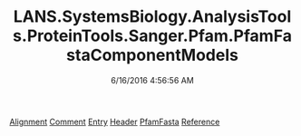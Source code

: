 ﻿---
title: LANS.SystemsBiology.AnalysisTools.ProteinTools.Sanger.Pfam.PfamFastaComponentModels
date: 6/16/2016 4:56:56 AM
---

[Alignment](T-LANS.SystemsBiology.AnalysisTools.ProteinTools.Sanger.Pfam.PfamFastaComponentModels.Alignment.html)
[Comment](T-LANS.SystemsBiology.AnalysisTools.ProteinTools.Sanger.Pfam.PfamFastaComponentModels.Comment.html)
[Entry](T-LANS.SystemsBiology.AnalysisTools.ProteinTools.Sanger.Pfam.PfamFastaComponentModels.Entry.html)
[Header](T-LANS.SystemsBiology.AnalysisTools.ProteinTools.Sanger.Pfam.PfamFastaComponentModels.Header.html)
[PfamFasta](T-LANS.SystemsBiology.AnalysisTools.ProteinTools.Sanger.Pfam.PfamFastaComponentModels.PfamFasta.html)
[Reference](T-LANS.SystemsBiology.AnalysisTools.ProteinTools.Sanger.Pfam.PfamFastaComponentModels.Reference.html)

